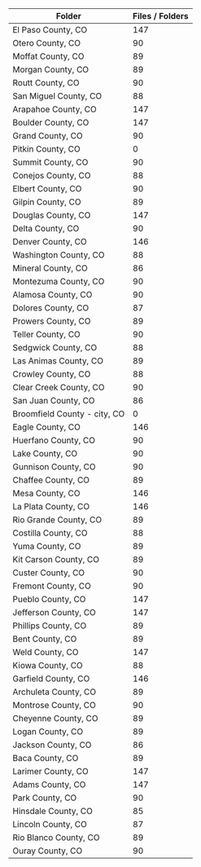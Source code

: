 | Folder                       |   Files / Folders |
|------------------------------|-------------------|
| El Paso County, CO           |               147 |
| Otero County, CO             |                90 |
| Moffat County, CO            |                89 |
| Morgan County, CO            |                89 |
| Routt County, CO             |                90 |
| San Miguel County, CO        |                88 |
| Arapahoe County, CO          |               147 |
| Boulder County, CO           |               147 |
| Grand County, CO             |                90 |
| Pitkin County, CO            |                 0 |
| Summit County, CO            |                90 |
| Conejos County, CO           |                88 |
| Elbert County, CO            |                90 |
| Gilpin County, CO            |                89 |
| Douglas County, CO           |               147 |
| Delta County, CO             |                90 |
| Denver County, CO            |               146 |
| Washington County, CO        |                88 |
| Mineral County, CO           |                86 |
| Montezuma County, CO         |                90 |
| Alamosa County, CO           |                90 |
| Dolores County, CO           |                87 |
| Prowers County, CO           |                89 |
| Teller County, CO            |                90 |
| Sedgwick County, CO          |                88 |
| Las Animas County, CO        |                89 |
| Crowley County, CO           |                88 |
| Clear Creek County, CO       |                90 |
| San Juan County, CO          |                86 |
| Broomfield County - city, CO |                 0 |
| Eagle County, CO             |               146 |
| Huerfano County, CO          |                90 |
| Lake County, CO              |                90 |
| Gunnison County, CO          |                90 |
| Chaffee County, CO           |                89 |
| Mesa County, CO              |               146 |
| La Plata County, CO          |               146 |
| Rio Grande County, CO        |                89 |
| Costilla County, CO          |                88 |
| Yuma County, CO              |                89 |
| Kit Carson County, CO        |                89 |
| Custer County, CO            |                90 |
| Fremont County, CO           |                90 |
| Pueblo County, CO            |               147 |
| Jefferson County, CO         |               147 |
| Phillips County, CO          |                89 |
| Bent County, CO              |                89 |
| Weld County, CO              |               147 |
| Kiowa County, CO             |                88 |
| Garfield County, CO          |               146 |
| Archuleta County, CO         |                89 |
| Montrose County, CO          |                90 |
| Cheyenne County, CO          |                89 |
| Logan County, CO             |                89 |
| Jackson County, CO           |                86 |
| Baca County, CO              |                89 |
| Larimer County, CO           |               147 |
| Adams County, CO             |               147 |
| Park County, CO              |                90 |
| Hinsdale County, CO          |                85 |
| Lincoln County, CO           |                87 |
| Rio Blanco County, CO        |                89 |
| Ouray County, CO             |                90 |